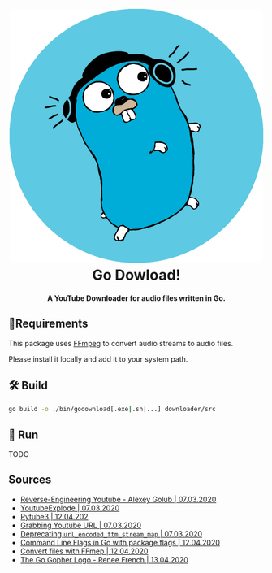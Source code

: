 <h1 align="center">
  <br>
  <img src="images/Logo/Logo.png" alt="go download" width="500"></a>
  <br>
  Go Dowload!
  <br>
</h1>

<h4 align="center">A YouTube Downloader for audio files written in Go.</h4>

## 📝Requirements

This package uses [FFmpeg](https://www.ffmpeg.org/)  to convert audio streams to audio files.

Please install it locally and add it to your system path.

## 🛠️ Build

```bash
go build -o ./bin/godownload[.exe|.sh|...] downloader/src
```

## 🚴 Run

TODO

## Sources

* [Reverse-Engineering Youtube - Alexey Golub | 07.03.2020](https://tyrrrz.me/blog/reverse-engineering-youtube)
* [YoutubeExplode | 07.03.2020](https://github.com/Tyrrrz/YoutubeExplode)
* [Pytube3 | 12.04.202](https://github.com/nficano/pytube)
* [Grabbing Youtube URL | 07.03.2020](https://stackoverflow.com/questions/8317199/grabbing-youtube-video-url-from-curl-or-get-video-info)
* [Deprecating `url_encoded_ftm_stream_map` | 07.03.2020](https://github.com/nficano/pytube/issues/467)
* [Command Line Flags in Go  with package flags | 12.04.2020](https://godoc.org/github.com/jessevdk/go-flags)
* [Convert files with FFmep | 12.04.2020](https://superuser.com/questions/339023/convert-audio-file-to-flac-with-ffmpeg)
* [The Go Gopher Logo - Renee French | 13.04.2020](https://commons.wikimedia.org/wiki/File:Gogophercolor.png)


